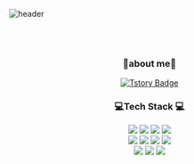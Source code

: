 ![header](https://capsule-render.vercel.app/api?type=waving&color=gradient&height=300&section=header&text=Yeaji's%20Git%20hub&fontAlignY=40&fontSize=80&desc=ღ₍ᐢ..ᐢ₎ღ&descAlignY=65&animation=twinkling)

 
 <div align="center">
<br /><br />
  
 <h3>🤍about me🤍</h3>
  
[![Tstory Badge](https://img.shields.io/badge/-Tstory-92a8d1?logo=Velog&logoColor=white&link=https://yeacoding.tistory.com/)](https://yeacoding.tistory.com/)
<!--[![Notion Badge](https://img.shields.io/badge/-Notion-92a8d1?logo=notion&logoColor=white&link=]()-->
  
  
  <h3>💻Tech Stack 💻</h3>
  <div class="stack">
  <a href="#"><img src="https://img.shields.io/badge/JavaScript-%23F3708C?style=flat&logo=JavaScript&logoColor=white"/></a>
  <a href="#"><img src="https://img.shields.io/badge/CSS-%23F3708C?style=flat&logo=CSS3&logoColor=white"/></a>
  <a href="#"><img src="https://img.shields.io/badge/Vue.js-%23F3708C?style=flat&logo=Vue.js&logoColor=white"/></a>
  <a href="#"><img src="https://img.shields.io/badge/Node.js-%23F3708C?style=flat&logo=Node.js&logoColor=white"/></a>
  <br />
  <a href="#"><img src="https://img.shields.io/badge/Java-%23736FDF?style=flat&logo=Java&logoColor=white"/></a> 
  <a href="#"><img src="https://img.shields.io/badge/MySQL-%23736FDF?style=flat&logo=MySQL&logoColor=white"/></a>
  <a href="#"><img src="https://img.shields.io/badge/Spring-%23736FDF?style=flat&logo=Spring&logoColor=white"/></a>
 <a href="#"><img src="https://img.shields.io/badge/Swagger-%23736FDF?style=flat&logo=Swagger&logoColor=white"/></a>   
  <br />
  <a href="#"><img src="https://img.shields.io/badge/GitHub-%23FBD34B?style=flat&logo=GitHub&logoColor=white"/></a> 
  <a href="#"><img src="https://img.shields.io/badge/Postman-%23FBD34B?style=flat&logo=Postman&logoColor=white"/></a>
  <a href="#"><img src="https://img.shields.io/badge/Jira-%23FBD34B?style=flat&logo=Jira Software&logoColor=white"/></a>
	</div>
 <br />

  
  

	
 <br />
  </div>
  

<!--[![Hits Badge](https://hits.seeyoufarm.com/api/count/incr/badge.svg?url=https://github.com/an7188&count_bg=%2379C83D&title_bg=%23555555&icon=&icon_color=%23E7E7E7&title=hits&edge_flat=false)](https://hits.seeyoufarm.com)-->

  
  
<!--
**an7188/an7188** is a ✨ _special_ ✨ repository because its `README.md` (this file) appears on your GitHub profile.

Here are some ideas to get you started:

- 🔭 I’m currently working on ...
- 🌱 I’m currently learning ...
- 👯 I’m looking to collaborate on ...
- 🤔 I’m looking for help with ...
- 💬 Ask me about ...
- 📫 How to reach me: ...
- 😄 Pronouns: ...
- ⚡ Fun fact: ...
-->
